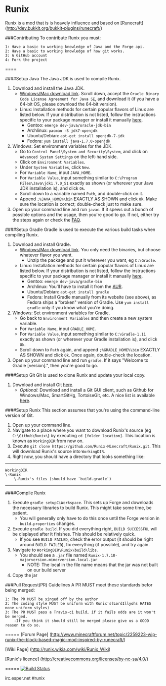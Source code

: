 Runix
=======

Runix is a mod that is is heavely influence and based on [Runecraft] (http://dev.bukkit.org/bukkit-plugins/runecraft/)

###Contributing
To contribute Runix you must:

    1: Have a basic to working knowledge of Java and the Forge api.
    2: Have a basic to working knowledge of how git works.
    3: A GitHub account
    4: Fork the project
==== 

####Setup Java
The Java JDK is used to compile Runix.

1. Download and install the Java JDK.
	* [Windows/Mac download link](http://www.oracle.com/technetwork/java/javase/downloads/jdk7-downloads-1880260.html).  Scroll down, accept the `Oracle Binary Code License Agreement for Java SE`, and download it (if you have a 64-bit OS, please download the 64-bit version).
	* Linux: Installation methods for certain popular flavors of Linux are listed below.  If your distribution is not listed, follow the instructions specific to your package manager or install it manually [here](http://www.oracle.com/technetwork/java/javase/downloads/jdk7-downloads-1880260.html).
		* Gentoo: `emerge dev-java/oracle-jdk-bin`
		* Archlinux: `pacman -S jdk7-openjdk`
		* Ubuntu/Debian: `apt-get install openjdk-7-jdk`
		* Fedora: `yum install java-1.7.0-openjdk`
2. Windows: Set environment variables for the JDK.
    * Go to `Control Panel\System and Security\System`, and click on `Advanced System Settings` on the left-hand side.
    * Click on `Environment Variables`.
    * Under `System Variables`, click `New`.
    * For `Variable Name`, input `JAVA_HOME`.
    * For `Variable Value`, input something similar to `C:\Program Files\Java\jdk1.7.0_51` exactly as shown (or wherever your Java JDK installation is), and click `Ok`.
    * Scroll down to a variable named `Path`, and double-click on it.
    * Append `;%JAVA_HOME%\bin` EXACTLY AS SHOWN and click `Ok`.  Make sure the location is correct; double-check just to make sure.
3. Open up your command line and run `javac`.  If it spews out a bunch of possible options and the usage, then you're good to go.  If not, either try the steps again or check the [FAQ](https://github.com/pahimar/Equivalent-Exchange-3/wiki/Frequently-Asked-Questions).

####Setup Gradle
Gradle is used to execute the various build tasks when compiling Runix.

1. Download and install Gradle.
	* [Windows/Mac download link](http://www.gradle.org/downloads).  You only need the binaries, but choose whatever flavor you want.
		* Unzip the package and put it wherever you want, eg `C:\Gradle`.
	* Linux: Installation methods for certain popular flavors of Linux are listed below.  If your distribution is not listed, follow the instructions specific to your package manager or install it manually [here](http://www.gradle.org/downloads).
		* Gentoo: `emerge dev-java/gradle-bin`
		* Archlinux: You'll have to install it from the [AUR](https://aur.archlinux.org/packages/gradle).
		* Ubuntu/Debian: `apt-get install gradle`
		* Fedora: Install Gradle manually from its website (see above), as Fedora ships a "broken" version of Gradle.  Use `yum install gradle` only if you know what you're doing.
2. Windows: Set environment variables for Gradle.
	* Go back to `Environment Variables` and then create a new system variable.
	* For `Variable Name`, input `GRADLE_HOME`.
	* For `Variable Value`, input something similar to `C:\Gradle-1.11` exactly as shown (or wherever your Gradle installation is), and click `Ok`.
	* Scroll down to `Path` again, and append `;%GRADLE_HOME%\bin` EXACTLY AS SHOWN and click `Ok`.  Once again, double-check the location.
3. Open up your command line and run `gradle`.  If it says "Welcome to Gradle [version].", then you're good to go.

####Setup Git
Git is used to clone Runix and update your local copy.

1. Download and install Git [here](http://git-scm.com/download/).
	* *Optional*: Download and install a Git GUI client, such as Github for Windows/Mac, SmartGitHg, TortoiseGit, etc.  A nice list is available [here](http://git-scm.com/downloads/guis).

####Setup Runix
This section assumes that you're using the command-line version of Git.

1. Open up your command line.
2. Navigate to a place where you want to download Runix's source (eg `C:\Github\Runix\`) by executing `cd [folder location]`.  This location is known as `WorkingDIR` from now on.
3. Execute `git clone https://github.com/Runix-Minecraft/Runix.git`.  This will download Runix's source into `WorkingDIR`.
4. Right now, you should have a directory that looks something like:

***
	WorkingDIR
	\-Runix
		\-Runix's files (should have `build.gradle`)
***

####Compile Runix
1. Execute `gradle setupCiWorkspace`. This sets up Forge and downloads the necessary libraries to build Runix.  This might take some time, be patient.
	* You will generally only have to do this once until the Forge version in `build.properties` changes.
2. Execute `gradle build`. If you did everything right, `BUILD SUCCESSFUL` will be displayed after it finishes.  This should be relatively quick.
    * If you see `BUILD FAILED`, check the error output (it should be right around `BUILD FAILED`), fix everything (if possible), and try again.
3. Navigate to `WorkingDIR\Runix\build\libs`.
    *  You should see a `.jar` file named `Runix-1.7.10-majorversion.minorversion.local.jar`
		* NOTE: The local in the file name means that the jar was not built on our build server
4. Copy the jar

###Pull Request(PR) Guidelines
A PR MUST meet these standards befor being merged:

    1: The PR MUST be singed off by the author
    2: The coding style MUST be uniform with Runix's(LordIllyohs HATES none uniform styles)
    3: The PR MUST pass a Travis-ci build, if it fails odds are it won't be merged.
        -If you think it should still be merged please give us a GOOD reason to do so.

=====
[Forum Page] (http://www.minecraftforum.net/topic/2259223-wip-runix-the-block-based-magic-mod-inspired-by-runecraft/)

[Wiki Page] (http://runix.wikia.com/wiki/Runix_Wiki)

[Runix's licence] (http://creativecommons.org/licenses/by-nc-sa/4.0/)

=====
[![Build Status](https://travis-ci.org/Runix-Minecraft/Runix.svg?branch=master)](https://travis-ci.org/Runix-Minecraft/Runix)

irc.esper.net #runix